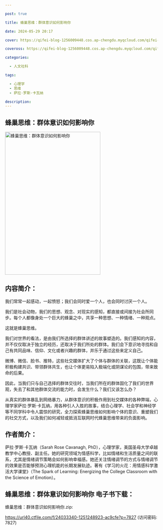 ```yaml
---

post: true

title: 蜂巢思维：群体意识如何影响你

date: 2024-05-29 20:17

cover: https://qifei-blog-1256009448.cos.ap-chengdu.myqcloud.com/qifei-blog/64e5d40f661c6c8e541edc7d.jpg

coveross: https://qifei-blog-1256009448.cos.ap-chengdu.myqcloud.com/qifei-blog/64e5d40f661c6c8e541edc7d.jpg

categories:

  - 人文社科

tags:

  - 心理学
  - 思维
  - 萨拉·罗斯·卡瓦纳

description:
---
```


## 蜂巢思维：群体意识如何影响你
<img alt="蜂巢思维：群体意识如何影响你 " class="aligncenter loaded" data-was-processed="true" decoding="async" fetchpriority="high" height="471" src="https://qifei-blog-1256009448.cos.ap-chengdu.myqcloud.com/qifei-blog/64e5d40f661c6c8e541edc7d.jpg " style="cursor: zoom-in;" width="314"/>

## 内容简介：

我们常常一起感动，一起愤怒；我们会同时爱一个人，也会同时讨厌一个人。

我们是社会动物，我们的思想、观念、对现实的感知，都直接或间接为社会所同步。每个人都像身处一个巨大的蜂巢之中，共享一种思想、一种情绪、一种观点。

这就是蜂巢思维。

我们对世界的看法，是由我们所选择的群体讲述的故事塑造的。我们感知的内容，并不仅仅取决于独立的经历，还取决于我们所处的群体。我们会下意识地寻找和自己有共同品味、信仰、文化或者兴趣的群体，并乐于通过这些来定义自己。

微博、微信、脸书、推特，这些社交媒体扩大了个体与群体的关联，这既让个体能积极构建共识、带领群体共生，也让个体更易陷入极端化或阴谋论的包围，带来致命的后果。

因此，当我们只与自己选择的群体交往时，当我们所在的群体固化了我们的世界观，失去了和其他群体交流的能力时，会发生什么？我们又该怎么办？

从真实的群体暴乱到网络暴力，从群体意识的积极作用到社交媒体的各种弊端，心理学家萨拉·罗斯·卡瓦纳，用各种引人入胜的故事，结合心理学、社会学和神经学等不同学科中令人震惊的研究，全力探索蜂巢思维如何影响个体的意识、重塑我们的社交方式，以及我们如何减轻或抵消互联网时代蜂巢思维带来的负面影响。

## 作者简介：

萨拉·罗斯·卡瓦纳（Sarah Rose Cavanagh, PhD），心理学家，美国圣母大学卓越教学中心教授、副主任。她的研究领域为情感科学，比如情绪和生活质量之间的联系，尤其是情绪调节策略会如何影响幸福感。她还关注情绪调节的方式与情绪调节的效果是否能够预测心理机能的长期发展轨迹。著有《学习的火花：用情感科学激活大学课堂》（The Spark of Learning: Energizing the College Classroom with the Science of Emotion）。

## 蜂巢思维：群体意识如何影响你 电子书下载：

蜂巢思维：群体意识如何影响你.zip: 

https://url40.ctfile.com/f/24033340-1251248923-ac9cfe?p=7827 (访问密码: 7827)
